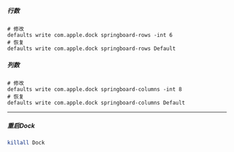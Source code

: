 


##### 行数
```
# 修改
defaults write com.apple.dock springboard-rows -int 6
# 恢复
defaults write com.apple.dock springboard-rows Default
```

##### 列数
```
# 修改
defaults write com.apple.dock springboard-columns -int 8
# 恢复
defaults write com.apple.dock springboard-columns Default   
```

---
##### 重启Dock
```bash
killall Dock  
```